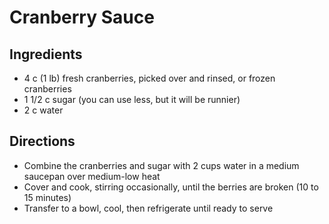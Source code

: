 # Cranberry Sauce


## Ingredients

- 4 c (1 lb) fresh cranberries, picked over and rinsed, or frozen cranberries
- 1 1/2 c sugar (you can use less, but it will be runnier)
- 2 c water


## Directions

- Combine the cranberries and sugar with 2 cups water in a medium saucepan over medium-low heat
- Cover and cook, stirring occasionally, until the berries are broken (10 to 15 minutes)
- Transfer to a bowl, cool, then refrigerate until ready to serve

